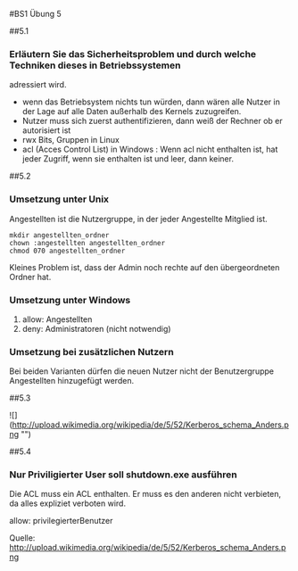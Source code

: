 #BS1 Übung 5


##5.1

### Erläutern Sie das Sicherheitsproblem und durch welche Techniken dieses in Betriebssystemen 
adressiert wird.

- wenn das Betriebsystem nichts tun würden, dann wären alle Nutzer in der Lage auf alle Daten außerhalb des Kernels zuzugreifen.
- Nutzer muss sich zuerst authentifizieren, dann weiß der Rechner ob er autorisiert ist
- rwx Bits, Gruppen in Linux
- acl (Acces Control List) in Windows : Wenn acl nicht enthalten ist, hat jeder Zugriff, wenn sie enthalten ist und leer, dann keiner.


##5.2

### Umsetzung unter Unix

Angestellten ist die Nutzergruppe, in der jeder Angestellte Mitglied ist.
 
`mkdir angestellten_ordner`  
`chown :angestellten angestellten_ordner`  
`chmod 070 angestellten_ordner`  

Kleines Problem ist, dass der Admin noch rechte auf den übergeordneten Ordner hat.

### Umsetzung unter Windows

1. allow: Angestellten
2. deny: Administratoren (nicht notwendig)

### Umsetzung bei zusätzlichen Nutzern

Bei beiden Varianten dürfen die neuen Nutzer nicht der Benutzergruppe Angestellten hinzugefügt werden.

##5.3

![] (http://upload.wikimedia.org/wikipedia/de/5/52/Kerberos_schema_Anders.png "") 


##5.4

### Nur Priviligierter User soll shutdown.exe ausführen

Die ACL muss ein ACL enthalten. Er muss es den anderen nicht verbieten, da alles expliziet verboten wird.

allow: privilegierterBenutzer


Quelle: http://upload.wikimedia.org/wikipedia/de/5/52/Kerberos_schema_Anders.png
